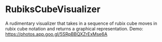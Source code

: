 # RubiksCubeVisualizer
A rudimentary visualizer that takes in a sequence of rubix cube moves in rubix cube notation and returns a graphical representation.
Demo: https://photos.app.goo.gl/5SRpBBQXZrExMse6A
